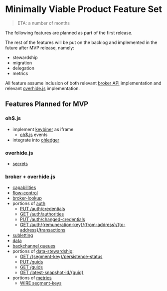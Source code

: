# Minimally Viable Product Feature Set

> ETA: a number of months

The following features are planned as part of the first release.

The rest of the features will be put on the backlog and implemented in the future after MVP release, namely:

* stewardship
* migration
* delegation
* metrics

All feature assume inclusion of both relevant [broker API](broker.html) implementation and relevant [overhide.js](overhide.js.md) implementation.

## Features Planned for MVP

### oh$.js

* implement [keybiner](glossary.html#keybiner--keyrings) as iframe
    * [oh$.js]() events
* integrate into [ohledger](https://ohledger.com)

### overhide.js

* [secrets](glossary.html#secrets)

### broker + overhide.js

* [capabilities](broker.html#tag-capabilities)
* [flow-control](broker.html#tag-flow-control)
* [broker-lookup](broker.html#tag-broker-lookup)
* portions of [auth](broker.html#tag-auth)
    * [PUT /auth/credentials](broker.html#operation--auth-credentials-put)
    * [GET /auth/authorities](broker.html#operation--auth-authorities-get)
    * [PUT /auth/changed-credentials](broker.html#operation--auth-changed-credentials-put)
    * [GET /auth/{remuneration-key}/{from-address}/{to-address}/transactions](broker.html#operation--auth--remuneration-key---from-address---to-address--transactions-get)
* [subletting](broker.html#tag-subletting)
* [data](broker.html#tag-data)
* [backchannel queues](broker.html#operation-post-message-WIRE)
* portions of [data-stewardship](broker.html#tag-data-stewardship):
    * [GET /{segment-key}/persistence-status](broker.html#operation---segment-key--persistence-status-get)
    * [PUT /guids](broker.html#operation--guids-put)
    * [GET /guids](broker.html#operation--guids-get)
    * [GET /latest-snapshot-id/{guid}](broker.html#operation--latest-snapshot-id--guid--get)
* portions of [metrics](broker.html#tag-metrics)
    * [WIRE segment-keys](broker.html#operation-segment-keys-WIRE)